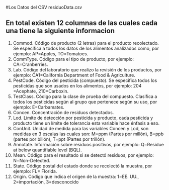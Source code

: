 #Los Datos del CSV residuoData.csv
## En total existen 12 columnas de las cuales cada una tiene la siguiente informacion
1.	Commod. Código de producto (2 letras) para el producto recolectado. Se especifica a todos los datos de los alimentos analizados como, por ejemplo: AP=Apples, TO=Tomatoes.
2.	CommType. Código para el tipo de producto, por ejemplo: CA=Cranberries.
3.	Lab. Código del laboratorio que realizo la revisión de los productos, por ejemplo: CA1=California Department of Food & Agriculture.
4.	PestCode. Código del pesticida (compuesto). Se especifica todos los pesticidas que son usados en los alimentos, por ejemplo: 204 =Acephate, 210=Carboxin.
5.	TestClass. Código para la clase de prueba del compuesto. Clasifica a todos los pesticidas según al grupo que pertenece según su uso, por ejemplo: E=Carbamates.
6.	Concen. Concentración de residuos detectados.
7.	Lod. Límite de detección por pesticida y producto, cada pesticida y producto tiene un límite de tolerancia esta variable hace énfasis a eso.
8.	ConUnit. Unidad de medida para las variables Concen y Lod, son medidas en 3 escalas las cuales son: M=ppm (Partes por millón), B=ppb (partes por billón), T=ppt (Partes por trillón).
9.	Annotate.  Información sobre residuos positivos, por ejemplo: Q=Residue at below quantifiable level (BQL).
10.	Mean. Código para el resultado si se detectó residuos, por ejemplo: N=Non-Detected.
11.	State. Código postal del estado donde se recolectó la muestra, por ejemplo: FL= Florida.
12.	Origin. Código que indica el origen de la muestra: 1=EE. UU., 2=importación, 3=desconocido
